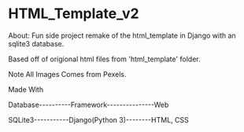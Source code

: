 # HTML_Template_v2
About: Fun side project remake of the html_template in Django with an sqlite3 database.

Based off of origional html files from 'html_template' folder.

Note All Images Comes from Pexels.

Made With

Database----------Framework---------------Web

SQLite3-----------Django(Python 3)--------HTML, CSS
